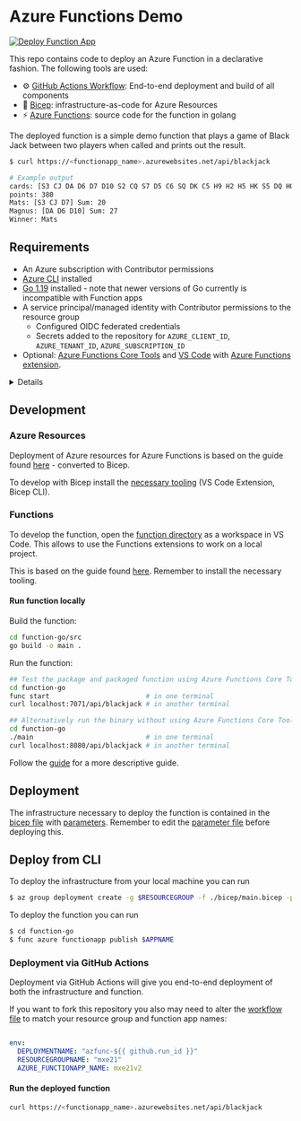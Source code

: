 # Azure Functions Demo

[![Deploy Function App](https://github.com/matsest/azure-functions-demo-blackjack/actions/workflows/deploy-function-app.yml/badge.svg)](https://github.com/matsest/azure-functions-demo-blackjack/actions/workflows/deploy-function-app.yml)

This repo contains code to deploy an Azure Function in a declarative fashion. The following tools are used:

- :gear: [GitHub Actions Workflow](https://docs.github.com/en/actions/quickstart): End-to-end deployment and build of all components
- :muscle: [Bicep](https://docs.microsoft.com/en-us/azure/azure-resource-manager/bicep): infrastructure-as-code for Azure Resources
- :zap: [Azure Functions](https://docs.microsoft.com/en-us/azure/azure-functions): source code for the function in golang

The deployed function is a simple demo function that plays a game of Black Jack between two players when called and prints out the result.

```bash
$ curl https://<functionapp_name>.azurewebsites.net/api/blackjack

# Example output
cards: [S3 CJ DA D6 D7 D10 S2 CQ S7 D5 C6 SQ DK C5 H9 H2 H5 HK S5 DQ HQ C2 CA HJ HA C9 S9 D9 D2 D8 S4 CK H10 SA H8 D3 C8 SK C10 H3 DJ S6 C4 H7 H6 C3 H4 C7 S10 S8 D4 SJ]
points: 380
Mats: [S3 CJ D7] Sum: 20
Magnus: [DA D6 D10] Sum: 27
Winner: Mats
```

## Requirements

- An Azure subscription with Contributor permissions
- [Azure CLI](https://learn.microsoft.com/en-us/cli/azure/install-azure-cli) installed
- [Go 1.19](https://go.dev/doc/install) installed - note that newer versions of Go currently is incompatible with Function apps
- A service principal/managed identity with Contributor permissions to the resource group
  - Configured OIDC federated credentials
  - Secrets added to the repository for `AZURE_CLIENT_ID`, `AZURE_TENANT_ID`, `AZURE_SUBSCRIPTION_ID`
- Optional: [Azure Functions Core Tools](https://learn.microsoft.com/en-us/azure/azure-functions/functions-run-local?tabs=linux%2Cisolated-process%2Cnode-v4%2Cpython-v2%2Chttp-trigger%2Ccontainer-apps&pivots=programming-language-typescript#install-the-azure-functions-core-tools) and [VS Code](https://code.visualstudio.com/) with [Azure Functions extension](https://marketplace.visualstudio.com/items?itemName=ms-azuretools.vscode-azurefunctions).

<details>

```bash
# Set up az cli and log in: https://docs.microsoft.com/en-us/cli/azure/get-started-with-azure-cli

LOCATION=norwayeast
RESOURCERGOUP=az-func-demo
APPNAME=az-func-demo-sp
SUBID="$(az account show -o tsv --query id)"

$ az group create -l $LOCATION -n $RESOURCEGROUP

$ az ad sp create-for-rbac --name $APPNAME --role contributor --scopes "/subscriptions/$SUBID/resourceGroups/$RESOURCEGROUP" --sdk-auth

# The command should output a JSON object similar to this:

{
  "clientId": "<GUID>",
  "subscriptionId": "<GUID>",
  "tenantId": "<GUID>",
  (...)
}

# Copy these values and add as a repository secrets:
#  - AZURE_CLIENT_ID
#  - AZURE_TENANT_ID
#  - AZURE_SUBSCRIPTION_ID

# Configure OIDC federated credentials - read more https://learn.microsoft.com/en-us/azure/developer/github/connect-from-azure?tabs=azure-portal%2Cwindows#use-the-azure-login-action-with-openid-connect
$ az ad app federated-credential create --id $APP_OBJECT_ID --parameters credential.json

# ("credential.json" contains the following content)
# {
#     "name": "github",
#     "issuer": "https://token.actions.githubusercontent.com",
#     "subject": "repo:matsest/azure-functions-demo-blackjack:environment:dev",
#     "description": "Deploy to Azure",
#     "audiences": [
#         "api://AzureADTokenExchange"
#     ]
# }

```

</details>

## Development

### Azure Resources

Deployment of Azure resources for Azure Functions is based on the guide found [here](https://docs.microsoft.com/en-us/azure/azure-functions/functions-infrastructure-as-code) - converted to Bicep.

To develop with Bicep install the [necessary tooling](https://docs.microsoft.com/en-us/azure/azure-resource-manager/bicep/install) (VS Code Extension, Bicep CLI).

### Functions

To develop the function, open the [function directory](./function-go) as a workspace in VS Code. This allows to use the Functions extensions to work on a local project.

This is based on the guide found [here](https://docs.microsoft.com/en-us/azure/azure-functions/create-first-function-vs-code-other?tabs=go%2Clinux). Remember to install the necessary tooling.

#### Run function locally

Build the function:

```bash
cd function-go/src
go build -o main .
```

Run the function:

```bash
## Test the package and packaged function using Azure Functions Core Tools
cd function-go
func start                        # in one terminal
curl localhost:7071/api/blackjack # in another terminal

## Alternatively run the binary without using Azure Functions Core Tools (to quickly test the go package)
cd function-go
./main                            # in one terminal
curl localhost:8080/api/blackjack # in another terminal
```

Follow the [guide](https://docs.microsoft.com/en-us/azure/azure-functions/create-first-function-vs-code-other?tabs=go%2Clinux) for a more descriptive guide.

## Deployment

The infrastructure necessary to deploy the function is contained in the [bicep file](./bicep/main.bicep) with [parameters](./bicep/main.parameters.json). Remember to edit the [parameter file](./bicep/main.parameters.json) before deploying this.

## Deploy from CLI

To deploy the infrastructure from your local machine you can run

```bash
$ az group deployment create -g $RESOURCEGROUP -f ./bicep/main.bicep -p @./bicep/main.parameters.json
```

To deploy the function you can run

```bash
$ cd function-go
$ func azure functionapp publish $APPNAME
```

### Deployment via GitHub Actions

Deployment via GitHub Actions will give you end-to-end deployment of both the infrastructure and function.

If you want to fork this repository you also may need to alter the [workflow file](./.github/workflows/deploy-function-app.yml) to match your resource group and function app names:

```yaml

env:
  DEPLOYMENTNAME: "azfunc-${{ github.run_id }}"
  RESOURCEGROUPNAME: "mxe21"
  AZURE_FUNCTIONAPP_NAME: mxe21v2

```

#### Run the deployed function

```bash
curl https://<functionapp_name>.azurewebsites.net/api/blackjack
```
